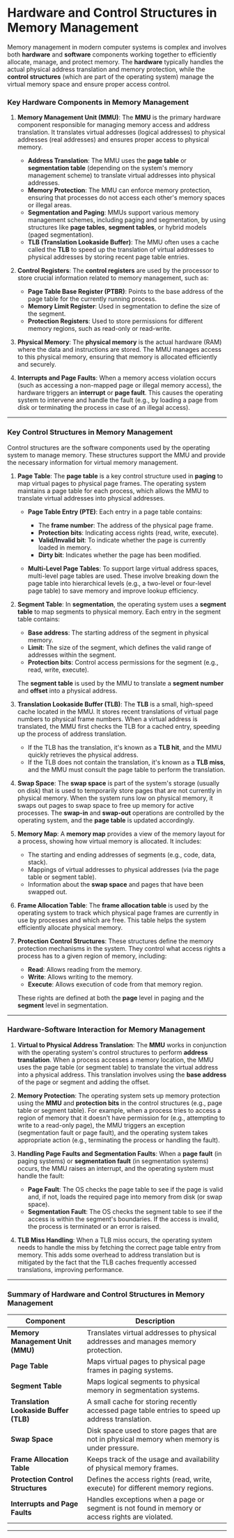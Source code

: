 # **Hardware and Control Structures in Memory Management**

Memory management in modern computer systems is complex and involves both **hardware** and **software** components working together to efficiently allocate, manage, and protect memory. The **hardware** typically handles the actual physical address translation and memory protection, while the **control structures** (which are part of the operating system) manage the virtual memory space and ensure proper access control.

### **Key Hardware Components in Memory Management**

1. **Memory Management Unit (MMU)**:
   The **MMU** is the primary hardware component responsible for managing memory access and address translation. It translates virtual addresses (logical addresses) to physical addresses (real addresses) and ensures proper access to physical memory.

   - **Address Translation**: The MMU uses the **page table** or **segmentation table** (depending on the system's memory management scheme) to translate virtual addresses into physical addresses.
   - **Memory Protection**: The MMU can enforce memory protection, ensuring that processes do not access each other's memory spaces or illegal areas.
   - **Segmentation and Paging**: MMUs support various memory management schemes, including paging and segmentation, by using structures like **page tables**, **segment tables**, or hybrid models (paged segmentation).
   - **TLB (Translation Lookaside Buffer)**: The MMU often uses a cache called the **TLB** to speed up the translation of virtual addresses to physical addresses by storing recent page table entries.

2. **Control Registers**:
   The **control registers** are used by the processor to store crucial information related to memory management, such as:
   - **Page Table Base Register (PTBR)**: Points to the base address of the page table for the currently running process.
   - **Memory Limit Register**: Used in segmentation to define the size of the segment.
   - **Protection Registers**: Used to store permissions for different memory regions, such as read-only or read-write.

3. **Physical Memory**:
   The **physical memory** is the actual hardware (RAM) where the data and instructions are stored. The MMU manages access to this physical memory, ensuring that memory is allocated efficiently and securely.

4. **Interrupts and Page Faults**:
   When a memory access violation occurs (such as accessing a non-mapped page or illegal memory access), the hardware triggers an **interrupt** or **page fault**. This causes the operating system to intervene and handle the fault (e.g., by loading a page from disk or terminating the process in case of an illegal access).

---

### **Key Control Structures in Memory Management**

Control structures are the software components used by the operating system to manage memory. These structures support the MMU and provide the necessary information for virtual memory management.

1. **Page Table**:
   The **page table** is a key control structure used in **paging** to map virtual pages to physical page frames. The operating system maintains a page table for each process, which allows the MMU to translate virtual addresses into physical addresses.

   - **Page Table Entry (PTE)**: Each entry in a page table contains:
     - The **frame number**: The address of the physical page frame.
     - **Protection bits**: Indicating access rights (read, write, execute).
     - **Valid/Invalid bit**: To indicate whether the page is currently loaded in memory.
     - **Dirty bit**: Indicates whether the page has been modified.

   - **Multi-Level Page Tables**: To support large virtual address spaces, multi-level page tables are used. These involve breaking down the page table into hierarchical levels (e.g., a two-level or four-level page table) to save memory and improve lookup efficiency.

2. **Segment Table**:
   In **segmentation**, the operating system uses a **segment table** to map segments to physical memory. Each entry in the segment table contains:
   - **Base address**: The starting address of the segment in physical memory.
   - **Limit**: The size of the segment, which defines the valid range of addresses within the segment.
   - **Protection bits**: Control access permissions for the segment (e.g., read, write, execute).

   The **segment table** is used by the MMU to translate a **segment number** and **offset** into a physical address.

3. **Translation Lookaside Buffer (TLB)**:
   The **TLB** is a small, high-speed cache located in the MMU. It stores recent translations of virtual page numbers to physical frame numbers. When a virtual address is translated, the MMU first checks the TLB for a cached entry, speeding up the process of address translation.

   - If the TLB has the translation, it's known as a **TLB hit**, and the MMU quickly retrieves the physical address.
   - If the TLB does not contain the translation, it's known as a **TLB miss**, and the MMU must consult the page table to perform the translation.

4. **Swap Space**:
   The **swap space** is part of the system's storage (usually on disk) that is used to temporarily store pages that are not currently in physical memory. When the system runs low on physical memory, it swaps out pages to swap space to free up memory for active processes. The **swap-in** and **swap-out** operations are controlled by the operating system, and the **page table** is updated accordingly.

5. **Memory Map**:
   A **memory map** provides a view of the memory layout for a process, showing how virtual memory is allocated. It includes:
   - The starting and ending addresses of segments (e.g., code, data, stack).
   - Mappings of virtual addresses to physical addresses (via the page table or segment table).
   - Information about the **swap space** and pages that have been swapped out.

6. **Frame Allocation Table**:
   The **frame allocation table** is used by the operating system to track which physical page frames are currently in use by processes and which are free. This table helps the system efficiently allocate physical memory.

7. **Protection Control Structures**:
   These structures define the memory protection mechanisms in the system. They control what access rights a process has to a given region of memory, including:
   - **Read**: Allows reading from the memory.
   - **Write**: Allows writing to the memory.
   - **Execute**: Allows execution of code from that memory region.

   These rights are defined at both the **page** level in paging and the **segment** level in segmentation.

---

### **Hardware-Software Interaction for Memory Management**

1. **Virtual to Physical Address Translation**:
   The **MMU** works in conjunction with the operating system's control structures to perform **address translation**. When a process accesses a memory location, the MMU uses the page table (or segment table) to translate the virtual address into a physical address. This translation involves using the **base address** of the page or segment and adding the offset.

2. **Memory Protection**:
   The operating system sets up memory protection using the **MMU** and **protection bits** in the control structures (e.g., page table or segment table). For example, when a process tries to access a region of memory that it doesn't have permission for (e.g., attempting to write to a read-only page), the MMU triggers an exception (segmentation fault or page fault), and the operating system takes appropriate action (e.g., terminating the process or handling the fault).

3. **Handling Page Faults and Segmentation Faults**:
   When a **page fault** (in paging systems) or **segmentation fault** (in segmentation systems) occurs, the MMU raises an interrupt, and the operating system must handle the fault:
   - **Page Fault**: The OS checks the page table to see if the page is valid and, if not, loads the required page into memory from disk (or swap space).
   - **Segmentation Fault**: The OS checks the segment table to see if the access is within the segment's boundaries. If the access is invalid, the process is terminated or an error is raised.

4. **TLB Miss Handling**:
   When a TLB miss occurs, the operating system needs to handle the miss by fetching the correct page table entry from memory. This adds some overhead to address translation but is mitigated by the fact that the TLB caches frequently accessed translations, improving performance.

---

### **Summary of Hardware and Control Structures in Memory Management**

| **Component**              | **Description**                                                                                     |
|----------------------------|-----------------------------------------------------------------------------------------------------|
| **Memory Management Unit (MMU)** | Translates virtual addresses to physical addresses and manages memory protection.                |
| **Page Table**              | Maps virtual pages to physical page frames in paging systems.                                       |
| **Segment Table**           | Maps logical segments to physical memory in segmentation systems.                                  |
| **Translation Lookaside Buffer (TLB)** | A small cache for storing recently accessed page table entries to speed up address translation.    |
| **Swap Space**              | Disk space used to store pages that are not in physical memory when memory is under pressure.       |
| **Frame Allocation Table**  | Keeps track of the usage and availability of physical memory frames.                               |
| **Protection Control Structures** | Defines the access rights (read, write, execute) for different memory regions.                    |
| **Interrupts and Page Faults** | Handles exceptions when a page or segment is not found in memory or access rights are violated.     |

---
